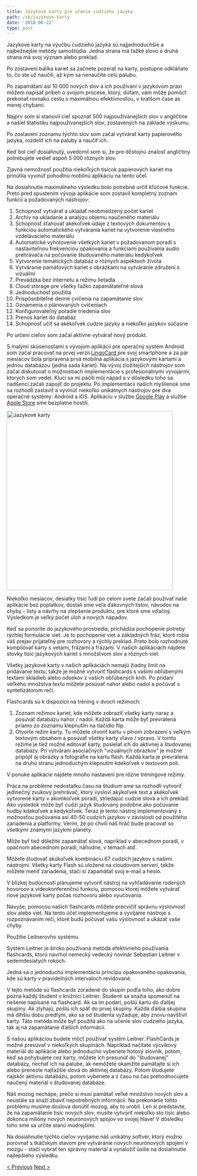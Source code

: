 ```yaml
---
title: Jazykové karty pre učenie cudzieho jazyka
path: /sk/jazykove-karty
date: '2018-06-22'
type: post
---
```


Jazykové karty na výučbu cudzieho jazyka sú najjednoduchšie a najbežnejšie metódy samoštúdia. Jedna strana má ťažké slovo a druhá strana má svoj význam alebo preklad.

Po zostavení balíka kariet sa začnete pozerať na karty, postupne odkláňate to, čo ste už naučili, až kým sa nenaučíte celú palubu.

Po zapamätaní asi 10 000 nových slov a ich používaní v jazykovom praxi môžem napísať príbeh o svojom procese, ktorý, dúfam, vám môže pomôcť prekonať rovnakú cestu s maximálnou efektívnosťou, v kratšom čase as menej chybami.

Najprv som si stanovil cieľ spoznať 500 najpoužívanejších slov v angličtine a našiel štatistiku najpoužívanejších slov, zostavených na základe výskumu.

Po zostavení zoznamu týchto slov som začal vytvárať karty papierového jazyka, rozdeliť ich na paluby a naučiť ich.

Keď bol cieľ dosiahnutý, uvedomil som si, že pre dôstojnú znalosť angličtiny potrebujete vedieť aspoň 5 000 rôznych slov.

Zjavná nemožnosť použitia niekoľkých tisícok papierových kariet ma prinútila vyvinúť pohodlnú mobilnú aplikáciu na tento účel.

Na dosiahnutie maximálneho výsledku bolo potrebné určiť kľúčové funkcie. Preto pred spustením vývoja aplikácie som zostavil kompletný zoznam funkcií a požadovaných nástrojov:

1. Schopnosť vytvárať a ukladať neobmedzený počet kariet
2. Archív na ukladanie a analýzu objemu naučeného materiálu
3. Schopnosť sťahovať akékoľvek údaje z textových dokumentov s funkciou automatického vytvárania kariet na vytvorenie vlastného vzdelávacieho materiálu
4. Automatické vyhotovenie všetkých kariet v požadovanom poradí s nastaviteľnou frekvenciou opakovania a funkciami používania audio prehrávača na počúvanie študovaného materiálu kedykoľvek
5. Vytvorenie tematických databáz o rôznych aspektoch života
6. Vytváranie pamäťových kariet s obrázkami na vytváranie združení s vizuálmi
7. Prevádzka bez internetu a režimu lietadla
8. Cloud storage pre všetky ťažko zapamätateľné slová
9. Jednoduchosť použitia
10. Prispôsobiteľné denné cvičenia na zapamätanie slov
11. Oznámenia o plánovaných cvičeniach
12. Konfigurovateľný poradie triedenia slov
13. Prenos kariet do databáz
14. Schopnosť učiť sa akékoľvek cudzie jazyky a niekoľko jazykov súčasne

Po určení cieľov som začal aktívne vytvárať nový produkt.

S malými skúsenosťami s vývojom aplikácií pre operačný systém Android som začal pracovať na prvej verzii <a href="https://lingocard.com" target="_blank" rel="noopener">LingoCard </a>pre svoj smartphone a za pár mesiacov bola pripravená prvá mobilná aplikácia s jazykovými kartami a jednou databázou (jedna sada kariet). Na vývoj zložitejších nástrojov som začal diskutovať o možnostiach implementácie s profesionálnymi vývojármi, ktorých som vedel. Kluci sa mi páčili môj nápad a v dôsledku toho sa nadšenci začali zapojiť do projektu. Po implementácii našich myšlienok sme sa rozhodli zastaviť a vyvinúť niekoľko unikátnych nástrojov pre dva operačné systémy: Android a iOS. Aplikáciu v službe <a href="https://play.google.com/store/apps/details?id=com.lingocard.lingocard" target="_blank" rel="noopener">Google Play</a> a službe <a href="https://itunes.apple.com/us/app/lingocard/id1217076835?mt=8" target="_blank" rel="noopener">Apple Store</a> sme bezplatne hostili.

<img class="aligncenter wp-image-7109" src="../images/2018/05/LingoCard-play.png" alt="Jazykové karty" width="453" height="487" />

Niekoľko mesiacov, desiatky tisíc ľudí po celom svete začali používať naše aplikácie bez poplatkov, dostali sme veľa ďakovných listov, návodov na chyby - listy a návrhy na zlepšenie produktu, pre ktoré sme vďačný. Výsledkom je veľký počet úloh a nových nápadov.

Keď sa ponoríte do jazykového prostredia, prichádza pochopenie potreby rýchlej formulácie viet. Je to pochopenie viet a základných fráz, ktoré robia váš prejav prijateľný pre rozhovory a rýchly preklad. Preto bolo rozhodnuté kompilovať karty s vetami, frázami a frázami. V našich aplikáciách nájdete stovky tisíc jazykových kariet s množstvom slov a rôznych viet.

Všetky jazykové karty v našich aplikáciách nemajú žiadny limit na pridávanie textu, takže je možné vytvoriť flashcards s vašimi obľúbenými textami skladieb alebo odsekov z vašich obľúbených kníh. Po pridaní veľkého množstva textu môžete posúvať nahor alebo nadol a počúvať s syntetizátorom reči.

Flashcards sú k dispozícii na tréning v dvoch režimoch:

1. Zoznam režimov kariet, kde môžete zobraziť všetky karty naraz a posúvať databázu nahor / nadol. Každá karta môže byť prevrátená priamo zo zoznamu klepnutím na tlačidlo flip.
2. Otvorte režim karty. Tu môžete otvoriť kartu v plnom zobrazení s veľkým textovým obsahom a posúvať všetky karty vľavo / vpravo. V tomto režime je tiež možné editovať karty, posielať ich do aktívnej a študovanej databázy. Pri vytváraní asociačných "vizuálnych obrázkov" je možné pripojiť aj obrázky a fotografie na kartu flash. Každá karta je prevrátená na druhú stranu jednoduchým klepnutím kdekoľvek v textovom poli.

V ponuke aplikácie nájdete mnoho nastavení pre rôzne tréningové režimy.

Práca na probléme nedostatku času na štúdium sme sa rozhodli vytvoriť jedinečný zvukový prehrávač, ktorý vysloví akýkoľvek text a akékoľvek vytvorené karty v akomkoľvek poradí, striedajúc cudzie slová a ich preklad. Ako výsledok môže byť cudzí jazyk študovaný podobne ako počúvanie hudby kdekoľvek a kedykoľvek. Teraz je tento nástroj implementovaný s možnosťou počúvania asi 40-50 cudzích jazykov v závislosti od použitého zariadenia a platformy. Verím, že po chvíli náš hráč bude pracovať so všetkými známymi jazykmi planéty.

Môže byť tiež dôležité zapamätať slová, napríklad v abecednom poradí, v opačnom abecednom poradí, náhodne, v témach atď.

Môžete študovať akúkoľvek kombináciu 67 cudzích jazykov s našimi nástrojmi. Všetky karty Flash sú uložené na cloudovom serveri, takže môžete meniť zariadenia, stačí si zapamätať svoj e-mail a heslo.

V blízkej budúcnosti plánujeme vytvoriť nástroj na vyhľadávanie rodených hovorcov a videokonferenčnú funkciu, pomocou ktorej môžete vytvárať nové jazykové karty počas rozhovoru alebo vyučovania.

Navyše, pomocou našich flashcards môžete precvičiť správnu výslovnosť slov alebo viet. Na tento účel implementujeme a vyvíjame nástroje s rozpoznávaním reči, ktoré budú počúvať vašu výslovnosť a ukázať vaše chyby.

Použitie Leitnerovho systému.

Systém Leitner je široko používaná metóda efektívneho používania flashcards, ktorú navrhol nemecký vedecký novinár Sebastian Leitner v sedemdesiatych rokoch.

Jedná sa o jednoduchú implementáciu princípu opakovaného opakovania, kde sú karty v pravidelných intervaloch revidované.

V tejto metóde sú flashcards zoradené do skupín podľa toho, ako dobre pozná každý študent v knižnici Leitner. Študenti sa snažia spomenúť na riešenie napísané na flashcard. Ak sa im podarí, pošlú kartu do ďalšej skupiny. Ak zlyhajú, pošlú ich späť do prvej skupiny. Každá ďalšia skupina má dlhšiu dobu predtým, ako sa od študenta vyžaduje, aby znovu navštívil karty. Táto metóda môže byť použitá ako na učenie slov cudzieho jazyka, tak aj na zapamätanie ďalších informácií.

S našou aplikáciou budete môcť používať systém Leitner. FlashCards je možné presúvať v niekoľkých skupinách. Napríklad načítate výcvikový materiál do aplikácie alebo jednoducho vyberiete hotový slovník, potom, keď sa pohybujete cez karty, môžete ich presunúť do "študovanej" databázy, nechať ich na palube, ak nemôžete okamžite pamätajte si ich alebo preneste najťažšie slová do aktívnej databázy. Potom študujete najskôr aktívnu databázu, potom vyberiete a z času na čas prehodnocujete naučený materiál v študovanej databáze.

Náš mozog nechápe, prečo si musí pamätať veľké množstvo nových slov a neustále sa snaží zbaviť nepotrebných informácií. Na prekonanie tohto problému musíme doslova donútiť mozog, aby to urobil. Len si predstavte, že na zapamätanie tisíc nových slov, musíte vytvoriť niekoľko sto tisíc alebo dokonca milióny nových neurónových spojov vo svojej hlave! V dôsledku toho sme sa určite stanú múdrejšími.

Na dosiahnutie týchto cieľov vyvíjame náš unikátny softvér, ktorý možno porovnať s tkáčskym stavom pre vytváranie nových neurónových spojení v mozgu - stačí vybrať ten správny materiál a vynaložiť úsilie na dosiahnutie najlepšieho výsledku.

<a href="/sk/ako-sa-rychlo-naucit-anglictinu">< Previous</a> <a href="/sk/ako-zlepsit-slovnu-zasobu">Next ></a>